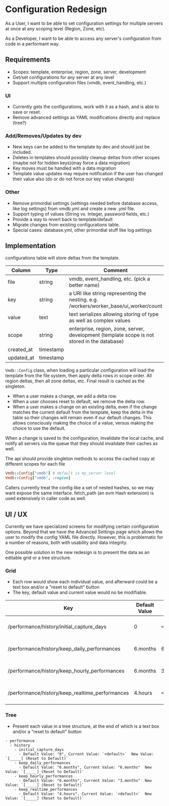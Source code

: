 ---
---
# Configuration Redesign

As a User, I want to be able to set configuration settings for multiple servers at once at any scoping level (Region, Zone, etc).

As a Developer, I want to be able to access any server's configuration from code in a performant way.

## Requirements

* Scopes: template, enterprise, region, zone, server, development
* Get/set configurations for any server at any level
* Support multiple configuration files (vmdb, event_handling, etc.)

### UI
* Currently gets the configurations, work with it as a hash, and is able to save or reset.
* Remove advanced settings as YAML modifications directly and replace (tree?)

### Add/Removes/Updates by dev
* New keys can be added to the template by dev and should just be included.
* Deletes in templates should possibly cleanup deltas from other scopes (maybe not for hidden keys)(may force a data migration)
* Key moves must be handled with a data migration
* Template value updates may require notification if the user has changed their value also (do or do not force our key value changes)

### Other
* Remove primordial settings (settings needed before database access, like log settings) from vmdb.yml and create a new .yml file.
* Support typing of values (String vs. Integer, password fields, etc.)
* Provide a way to revert back to template/default
* Migrate changes from existing configurations table.
* Special cases: database.yml, other primordial stuff like log settings

## Implementation

configurations table will store deltas from the template.

| Column     | Type      | Comment |
| ---------- | --------- | ------- |
| file       | string    | vmdb, event_handling, etc. (pick a better name) |
| key        | string    | a URI like string representing the nesting. e.g. /workers/worker_base/ui_worker/count |
| value      | text      | text serializes allowing storing of type as well as complex values |
| scope      | string    | enterprise, region, zone, server, development (template scope is not stored in the database) |
| created_at | timestamp | |
| updated_at | timestamp | |

`Vmdb::Config` class, when loading a particular configuration will load the template from the file system, then apply delta rows in scope order.  All region deltas, then all zone deltas, etc.  Final result is cached as the singleton.

- When a user makes a change, we add a delta row.
- When a user chooses reset to default, we remove the delta row.
- When a user makes a change on an existing delta, even if the change matches the current default from the template, keep the delta in the table so their changes will remain even if our default changes.  This allows consciously making the choice of a value, versus making the choice to use the default.

When a change is saved to the configuration, invalidate the local cache, and notify
  all servers via the queue that they should invalidate their caches as well.

The api should provide singleton methods to access the cached copy at different scopes for each file
```ruby
Vmdb::Config["vmdb"] # default is my_server level
Vmdb::Config["vmdb", :region]
```

Callers currently treat the config like a set of nested hashes, so we may want expose the same interface.  fetch_path (an evm Hash extension) is used extensively in caller code as well.

## UI / UX

Currently we have specialized screens for modifying certain configuration options.  Beyond that we have the Advanced Settings page which allows the user to modify the config YAML file directly.  However, this is problematic for a number of reasons, both with usability and data integrity.

One possible solution in the new redesign is to present the data as an editable grid or a tree structure.

### Grid
- Each row would show each individual value, and afterward could be a text box and/or a "reset to default" button
- The key, default value and current value would no be modifiable.

| Key | Default Value | Current Value | New Value |
| --- | ------------- | ------------- | --------- |
| /performance/history/initial_capture_days | 0 | `<default>` | `[_____] (Reset to Default)`
| /performance/history/keep_daily_performances | 6.months | 6.months | `[_____] (Reset to Default)`
| /performance/history/keep_hourly_performances | 6.months | 3.months | `[_____] (Reset to Default)`
| /performance/history/keep_realtime_performances | 4.hours | `<default>` | `[_____] (Reset to Default)`

### Tree
- Present each value in a tree structure, at the end of which is a text box and/or a "reset to default" button

```
- performance
  - history
    - initial_capture_days
      - Default Value: "0", Current Value: `<default>`  New Value: `[_____] (Reset to Default)`
    - keep_daily_performances
      - Default Value: "6.months", Current Value: "6.months"  New Value: `[_____] (Reset to Default)`
    - keep_hourly_performances
      - Default Value: "6.months", Current Value: "3.months"  New Value: `[_____] (Reset to Default)`
    - keep_realtime_performances
      - Default Value: "4.hours", Current Value: `<default>`  New Value: `[_____] (Reset to Default)`
```
